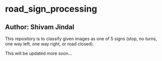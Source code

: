 # road_sign_processing

## Author: Shivam Jindal

This repository is to classify given images as one of 5 signs (stop, no turns, one way left, one way right, or road closed). 

This will be updated more soon...